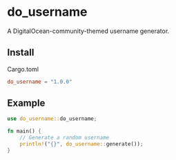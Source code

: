 # do_username

A DigitalOcean-community-themed username generator.

## Install

Cargo.toml
```toml
do_username = "1.0.0"
```

## Example

```rust
use do_username::do_username;

fn main() {
    // Generate a random username
    println!("{}", do_username::generate());
}
```
